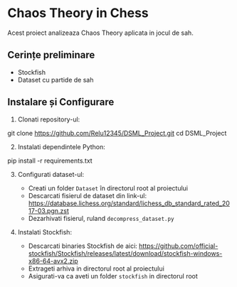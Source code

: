 
# Chaos Theory in Chess

Acest proiect analizeaza Chaos Theory aplicata in jocul de sah.

## Cerințe preliminare

- Stockfish
- Dataset cu partide de sah

## Instalare și Configurare

1. Clonati repository-ul:

git clone https://github.com/Relu12345/DSML_Project.git
cd DSML_Project


2. Instalati dependintele Python:

pip install -r requirements.txt


3. Configurati dataset-ul:
   - Creati un folder `Dataset` în directorul root al proiectului
   - Descarcati fisierul de dataset din link-ul: https://database.lichess.org/standard/lichess_db_standard_rated_2017-03.pgn.zst
   - Dezarhivati fisierul, ruland `decompress_dataset.py`

4. Instalati Stockfish:
   - Descarcati binaries Stockfish de aici: https://github.com/official-stockfish/Stockfish/releases/latest/download/stockfish-windows-x86-64-avx2.zip
   - Extrageti arhiva in directorul root al proiectului
   - Asigurati-va ca aveti un folder `stockfish` in directorul root
